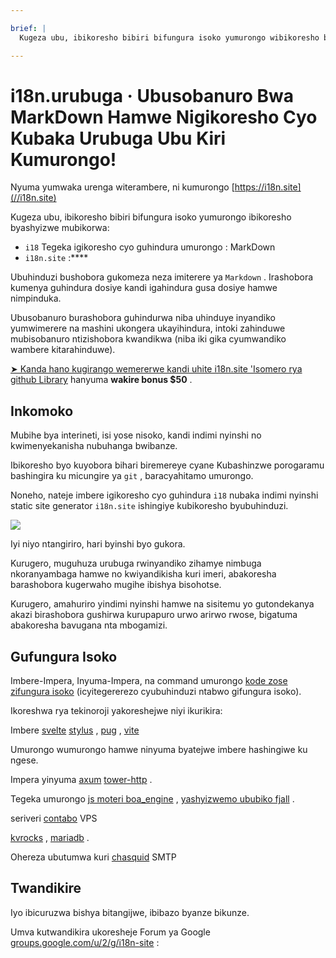 ```yaml
---

brief: |
  Kugeza ubu, ibikoresho bibiri bifungura isoko yumurongo wibikoresho byashyizwe mubikorwa: i18 (igikoresho cyo guhindura umurongo wa MarkDown) hamwe na i18n.urubuga (indimi nyinshi zerekana inyandiko zerekana urubuga)

---
```



# i18n.urubuga · Ubusobanuro Bwa MarkDown Hamwe Nigikoresho Cyo Kubaka Urubuga Ubu Kiri Kumurongo!

Nyuma yumwaka urenga witerambere, ni kumurongo [https://i18n.site](//i18n.site)

Kugeza ubu, ibikoresho bibiri bifungura isoko yumurongo ibikoresho byashyizwe mubikorwa:

* `i18` Tegeka igikoresho cyo guhindura umurongo : MarkDown
* `i18n.site` :****

Ubuhinduzi bushobora gukomeza neza imiterere ya `Markdown` . Irashobora kumenya guhindura dosiye kandi igahindura gusa dosiye hamwe nimpinduka.

Ubusobanuro burashobora guhindurwa niba uhinduye inyandiko yumwimerere na mashini ukongera ukayihindura, intoki zahinduwe mubisobanuro ntizishobora kwandikwa (niba iki gika cyumwandiko wambere kitarahinduwe).

[➤ Kanda hano kugirango wemererwe kandi uhite i18n.site 'Isomero rya github Library](https://github.com/login/oauth/authorize?client_id=Ov23liuGAmK0plc9FgB3&amp;scope=user:email,user:follow,public_repo) hanyuma **wakire bonus $50** .

## Inkomoko

Mubihe bya interineti, isi yose nisoko, kandi indimi nyinshi no kwimenyekanisha nubuhanga bwibanze.

Ibikoresho byo kuyobora bihari biremereye cyane Kubashinzwe porogaramu bashingira ku micungire ya `git` , baracyahitamo umurongo.

Noneho, nateje imbere igikoresho cyo guhindura `i18` nubaka indimi nyinshi static site generator `i18n.site` ishingiye kubikoresho byubuhinduzi.

![](https://p.3ti.site/1723777556.avif)

Iyi niyo ntangiriro, hari byinshi byo gukora.

Kurugero, muguhuza urubuga rwinyandiko zihamye nimbuga nkoranyambaga hamwe no kwiyandikisha kuri imeri, abakoresha barashobora kugerwaho mugihe ibishya bisohotse.

Kurugero, amahuriro yindimi nyinshi hamwe na sisitemu yo gutondekanya akazi birashobora gushirwa kurupapuro urwo arirwo rwose, bigatuma abakoresha bavugana nta mbogamizi.

## Gufungura Isoko

Imbere-Impera, Inyuma-Impera, na command umurongo [kode zose zifungura isoko](https://i18n.site/i18n.site/c/src) (icyitegererezo cyubuhinduzi ntabwo gifungura isoko).

Ikoreshwa rya tekinoroji yakoreshejwe niyi ikurikira:

Imbere [svelte](https://svelte.dev) [stylus](https://stylus-lang.com) , [pug](https://github.com/pugjs/pug) , [vite](https://github.com/vitejs/vite)

Umurongo wumurongo hamwe ninyuma byatejwe imbere hashingiwe ku ngese.

Impera yinyuma [axum](https://github.com/tokio-rs/axum) [tower-http](https://github.com/tower-rs/tower-http/releases) .

Tegeka umurongo [js moteri boa_engine](https://docs.rs/boa_engine) , [yashyizwemo ububiko fjall](https://github.com/fjall-rs/fjall) .

seriveri [contabo](https://my.contabo.com) VPS

[kvrocks](https://kvrocks.apache.org) , [mariadb](https://mariadb.org) .

Ohereza ubutumwa kuri [chasquid](https://github.com/albertito/chasquid) SMTP

## Twandikire

Iyo ibicuruzwa bishya bitangijwe, ibibazo byanze bikunze.

Umva kutwandikira ukoresheje Forum ya Google [groups.google.com/u/2/g/i18n-site](https://groups.google.com/u/2/g/i18n-site) :